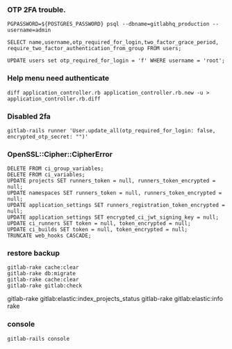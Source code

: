 ### OTP 2FA trouble.

```
PGPASSWORD=${POSTGRES_PASSWORD} psql --dbname=gitlabhq_production --username=admin

SELECT name,username,otp_required_for_login,two_factor_grace_period, require_two_factor_authentication_from_group FROM users;

UPDATE users set otp_required_for_login = 'f' WHERE username = 'root';
```

### Help menu need authenticate

```
diff application_controller.rb application_controller.rb.new -u > application_controller.rb.diff
```

### Disabled 2fa

```
gitlab-rails runner 'User.update_all(otp_required_for_login: false, encrypted_otp_secret: "")'
```

### OpenSSL::Cipher::CipherError

```
DELETE FROM ci_group_variables;
DELETE FROM ci_variables;
UPDATE projects SET runners_token = null, runners_token_encrypted = null;
UPDATE namespaces SET runners_token = null, runners_token_encrypted = null;
UPDATE application_settings SET runners_registration_token_encrypted = null;
UPDATE application_settings SET encrypted_ci_jwt_signing_key = null;
UPDATE ci_runners SET token = null, token_encrypted = null;
UPDATE ci_builds SET token = null, token_encrypted = null;
TRUNCATE web_hooks CASCADE;
```

### restore backup

```
gitlab-rake cache:clear
gitlab-rake db:migrate
gitlab-rake cache:clear
gitlab-rake gitlab:check
```

gitlab-rake gitlab:elastic:index_projects_status
gitlab-rake gitlab:elastic:info rake

### console

```
gitlab-rails console
```
